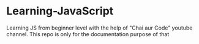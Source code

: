 # Learning-JavaScript
Learning JS from beginner level with the help of "Chai aur Code" youtube channel. This repo is only for the documentation purpose of that
